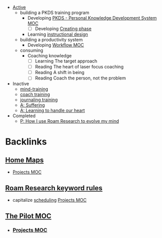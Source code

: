 - [Active](<Active.md>)
    - building a PKDS training program
        - Developing [PKDS - Personal Knowledge Development System MOC](<PKDS - Personal Knowledge Development System MOC.md>)
            - [ ] Developing [Creating phase](<Creating phase.md>)
        - Learning [instructional design](<instructional design.md>)
    - building a productivity system
        - Developing [Workflow MOC](<Workflow MOC.md>)
    - consuming
        - Coaching knowledge
            - [ ] Learning The target approach
            - [ ] Reading The heart of laser focus coaching
            - [ ] Reading A shift in being
            - [ ] Reading Coach the person, not the problem
- Inactive
    - [mind-training](<mind-training.md>)
    - [coach training](<coach training.md>)
    - [journaling training](<journaling training.md>)
    - [A: Suffering](<A: Suffering.md>)
    - [A: Learning to handle our heart](<A: Learning to handle our heart.md>)
- Completed
    - [P: How I use Roam Research to evolve my mind](<P: How I use Roam Research to evolve my mind.md>)

# Backlinks
## [Home Maps](<Home Maps.md>)
- [Projects MOC](<Projects MOC.md>)

## [Roam Research keyword rules](<Roam Research keyword rules.md>)
- capitalize [scheduling](<scheduling.md>) [Projects MOC](<Projects MOC.md>)

## [The Pilot MOC](<The Pilot MOC.md>)
- ### [Projects MOC](<Projects MOC.md>)

